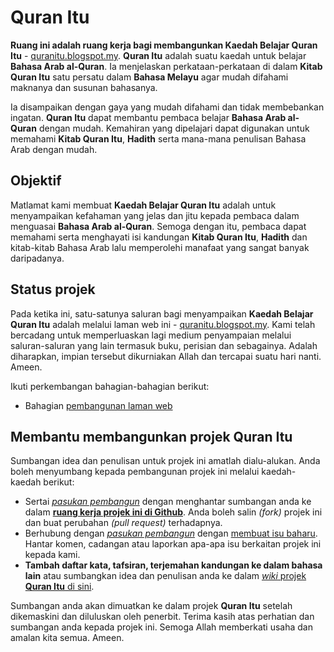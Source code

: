 # Quran Itu
**Ruang ini adalah ruang kerja bagi membangunkan Kaedah Belajar Quran Itu** - [quranitu.blogspot.my](https://quranitu.blogspot.my). **Quran Itu** adalah suatu kaedah untuk belajar **Bahasa Arab al-Quran**. Ia menjelaskan perkataan-perkataan di dalam **Kitab Quran Itu** satu persatu dalam **Bahasa Melayu** agar mudah difahami maknanya dan susunan bahasanya.

Ia disampaikan dengan gaya yang mudah difahami dan tidak membebankan ingatan. **Quran Itu** dapat membantu pembaca belajar **Bahasa Arab al-Quran** dengan mudah. Kemahiran yang dipelajari dapat digunakan untuk memahami **Kitab Quran Itu**, **Hadith** serta mana-mana penulisan Bahasa Arab dengan mudah.

## Objektif
Matlamat kami membuat **Kaedah Belajar Quran Itu** adalah untuk menyampaikan kefahaman yang jelas dan jitu kepada pembaca dalam menguasai **Bahasa Arab al-Quran**. Semoga dengan itu, pembaca dapat memahami serta menghayati isi kandungan **Kitab Quran Itu**, **Hadith** dan kitab-kitab Bahasa Arab lalu memperolehi manafaat yang sangat banyak daripadanya.

## Status projek
Pada ketika ini, satu-satunya saluran bagi menyampaikan **Kaedah Belajar Quran Itu** adalah melalui laman web ini - [quranitu.blogspot.my](https://quranitu.blogspot.my). Kami telah bercadang untuk memperluaskan lagi medium penyampaian melalui saluran-saluran yang lain termasuk buku, perisian dan sebagainya. Adalah diharapkan, impian tersebut dikurniakan Allah dan tercapai suatu hari nanti. Ameen.

Ikuti perkembangan bahagian-bahagian berikut:

- Bahagian [pembangunan laman web](https://github.com/nikahmadz/Quran-Itu/tree/master/blogspot)


## Membantu membangunkan projek Quran Itu
Sumbangan idea dan penulisan untuk projek ini amatlah dialu-alukan. Anda boleh menyumbang kepada pembangunan projek ini melalui kaedah-kaedah berikut:

- Sertai [*pasukan pembangun*](https://github.com/nikahmadz/Quran-Itu/graphs/contributors) dengan menghantar sumbangan anda ke dalam [**ruang kerja projek ini di Github**](https://github.com/nikahmadz/Quran-Itu). Anda boleh salin *(fork)* projek ini dan buat perubahan *(pull request)* terhadapnya.
- Berhubung dengan [*pasukan pembangun*](https://github.com/nikahmadz/Quran-Itu/graphs/contributors) dengan [membuat isu baharu](https://github.com/nikahmadz/Quran-Itu/issues). Hantar komen, cadangan atau laporkan apa-apa isu berkaitan projek ini kepada kami.
- **Tambah daftar kata, tafsiran, terjemahan kandungan ke dalam bahasa lain** atau sumbangkan idea dan penulisan anda ke dalam [*wiki* projek **Quran Itu** di sini](https://github.com/nikahmadz/Quran-Itu/wiki).

Sumbangan anda akan dimuatkan ke dalam projek **Quran Itu** setelah dikemaskini dan diluluskan oleh penerbit. Terima kasih atas perhatian dan sumbangan anda kepada projek ini. Semoga Allah memberkati usaha dan amalan kita semua. Ameen.
